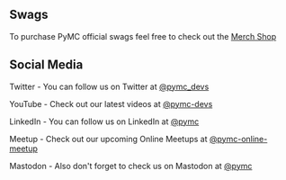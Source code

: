 ## Swags

To purchase PyMC official swags feel free to check out the [Merch Shop](https://numfocus.myspreadshop.com/pymc+official+logo?idea=61f03c1df33f941d0307b965)

## Social Media

Twitter - You can follow us on Twitter at [@pymc_devs](https://twitter.com/pymc_devs)

YouTube - Check out our latest videos at [@pymc-devs](https://www.youtube.com/@pymc-devs)

LinkedIn - You can follow us on LinkedIn at [@pymc](https://www.linkedin.com/company/pymc/)

Meetup - Check out our upcoming Online Meetups at [@pymc-online-meetup](https://www.meetup.com/pymc-online-meetup/)

Mastodon - Also don't forget to check us on Mastodon at [@pymc](https://bayes.club/@pymc)
